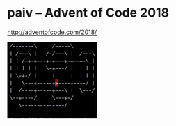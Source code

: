 
paiv – Advent of Code 2018
===

http://adventofcode.com/2018/

<img src="code/13-2-mine-cart-madness/input0.gif" width="206" />
